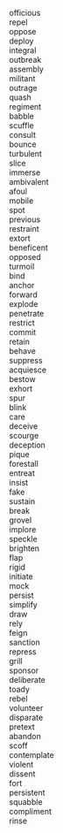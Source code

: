 officious  
repel  
oppose  
deploy  
integral  
outbreak  
assembly  
militant  
outrage  
quash  
regiment  
babble  
scuffle  
consult  
bounce  
turbulent  
slice  
immerse  
ambivalent  
afoul  
mobile  
spot  
previous  
restraint  
extort  
beneficent  
opposed  
turmoil  
bind  
anchor  
forward  
explode  
penetrate  
restrict  
commit  
retain  
behave  
suppress  
acquiesce  
bestow  
exhort  
spur  
blink  
care  
deceive  
scourge  
deception  
pique  
forestall  
entreat  
insist  
fake  
sustain  
break  
grovel  
implore  
speckle  
brighten  
flap  
rigid  
initiate  
mock  
persist  
simplify  
draw  
rely  
feign  
sanction  
repress  
grill  
sponsor  
deliberate  
toady  
rebel  
volunteer  
disparate  
pretext  
abandon  
scoff  
contemplate  
violent  
dissent  
fort  
persistent  
squabble  
compliment  
rinse  
